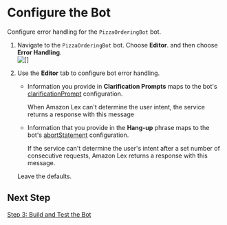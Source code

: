 # Configure the Bot<a name="gs2-create-bot-configure-bot"></a>

Configure error handling for the `PizzaOrderingBot` bot\.

1. Navigate to the `PizzaOrderingBot` bot\. Choose **Editor**\. and then choose **Error Handling**\.  
![\[\]](http://docs.aws.amazon.com/lex/latest/dg/images/gs1-80.png)

1. Use the **Editor** tab to configure bot error handling\.

   + Information you provide in **Clarification Prompts** maps to the bot's [clarificationPrompt](http://docs.aws.amazon.com/lex/latest/dg/API_PutBot.html#lex-PutBot-request-clarificationPrompt) configuration\. 

     When Amazon Lex can't determine the user intent, the service returns a response with this message 

   + Information that you provide in the **Hang\-up** phrase maps to the bot's [abortStatement](http://docs.aws.amazon.com/lex/latest/dg/API_PutBot.html#lex-PutBot-request-abortStatement) configuration\. 

     If the service can't determine the user's intent after a set number of consecutive requests, Amazon Lex returns a response with this message\.

   Leave the defaults\.

## Next Step<a name="gs2-next-step-build-and-test"></a>

[Step 3: Build and Test the Bot](gs2-build-and-test.md)